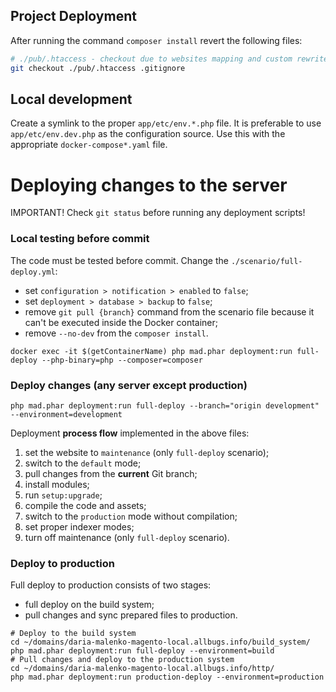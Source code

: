## Project Deployment

After running the command `composer install` revert the following files:

```bash
# ./pub/.htaccess - checkout due to websites mapping and custom rewrite rules
git checkout ./pub/.htaccess .gitignore
```

## Local development

Create a symlink to the proper `app/etc/env.*.php` file. It is preferable to use `app/etc/env.dev.php` as the configuration source. Use this with the appropriate `docker-compose*.yaml` file.

# Deploying changes to the server

IMPORTANT! Check `git status` before running any deployment scripts!

### Local testing before commit

The code must be tested before commit. Change the `./scenario/full-deploy.yml`:
- set `configuration > notification > enabled` to `false`;
- set `deployment > database > backup` to `false`;
- remove `git pull {branch}` command from the scenario file because it can't be executed inside the Docker container;
- remove `--no-dev` from the `composer install`.

```shell
docker exec -it $(getContainerName) php mad.phar deployment:run full-deploy --php-binary=php --composer=composer
```

### Deploy changes (any server except production)

```shell
php mad.phar deployment:run full-deploy --branch="origin development" --environment=development
```

Deployment **process flow** implemented in the above files:

1) set the website to `maintenance` (only `full-deploy` scenario);
2) switch to the `default` mode;
3) pull changes from the **current** Git branch;
4) install modules;
5) run `setup:upgrade`;
6) compile the code and assets;
7) switch to the `production` mode without compilation;
8) set proper indexer modes;
9) turn off maintenance (only `full-deploy` scenario).

### Deploy to production

Full deploy to production consists of two stages:
- full deploy on the build system;
- pull changes and sync prepared files to production.

```shell
# Deploy to the build system
cd ~/domains/daria-malenko-magento-local.allbugs.info/build_system/
php mad.phar deployment:run full-deploy --environment=build
# Pull changes and deploy to the production system
cd ~/domains/daria-malenko-magento-local.allbugs.info/http/
php mad.phar deployment:run production-deploy --environment=production
```
